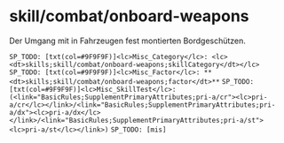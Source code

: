 # skill/combat/onboard-weapons

Der Umgang mit in Fahrzeugen fest montierten Bordgeschützen.

`SP_TODO: [txt(col=#9F9F9F)]<lc>Misc_Category</lc>: <lc><dt>skills;skill/combat/onboard-weapons;skillCategory</dt></lc>`
`SP_TODO: [txt(col=#9F9F9F)]<lc>Misc_Factor</lc>: **<dt>skills;skill/combat/onboard-weapons;factor</dt>**`
`SP_TODO: [txt(col=#9F9F9F)]<lc>Misc_SkillTest</lc>: (<link="BasicRules;SupplementPrimaryAttributes;pri-a/cr"><lc>pri-a/cr</lc></link>/<link="BasicRules;SupplementPrimaryAttributes;pri-a/dx"><lc>pri-a/dx</lc></link>/<link="BasicRules;SupplementPrimaryAttributes;pri-a/st"><lc>pri-a/st</lc></link>)`
`SP_TODO: [mis]`
